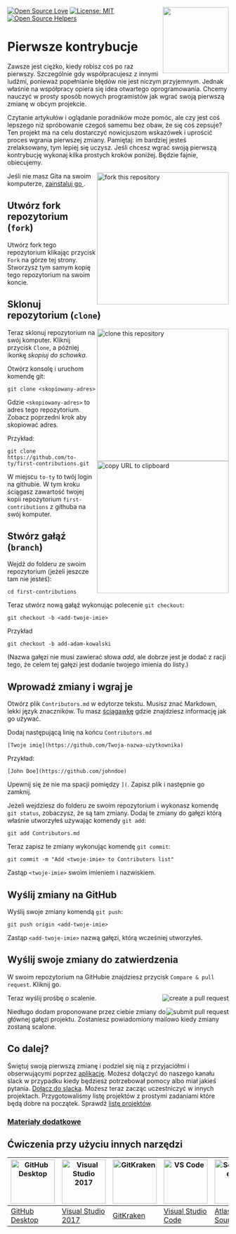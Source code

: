 ﻿[![Open Source Love](https://firstcontributions.github.io/open-source-badges/badges/open-source-v1/open-source.svg)](https://github.com/firstcontributions/open-source-badges)
[<img align="right" width="150" src="https://firstcontributions.github.io/assets/Readme/join-slack-team.png">](https://join.slack.com/t/firstcontributors/shared_invite/zt-1hg51qkgm-Xc7HxhsiPYNN3ofX2_I8FA)
[![License: MIT](https://img.shields.io/badge/License-MIT-green.svg)](https://opensource.org/licenses/MIT)
[![Open Source Helpers](https://www.codetriage.com/roshanjossey/first-contributions/badges/users.svg)](https://www.codetriage.com/roshanjossey/first-contributions)

# Pierwsze kontrybucje

Zawsze jest ciężko, kiedy robisz coś po raz pierwszy. Szczególnie gdy współpracujesz z innymi ludźmi, ponieważ popełnianie błędów nie jest niczym przyjemnym. Jednak właśnie na współpracy opiera się idea otwartego oprogramowania. Chcemy nauczyć w prosty sposób nowych programistów jak wgrać swoją pierwszą zmianę w obcym projekcie.

Czytanie artykułów i oglądanie poradników może pomóc, ale czy jest coś lepszego niż spróbowanie czegoś samemu bez obaw, że się coś zepsuje? Ten projekt ma na celu dostarczyć nowicjuszom wskazówek i uprościć proces wgrania pierwszej zmiany. Pamiętaj: im bardziej jesteś zrelaksowany, tym lepiej się uczysz. Jeśli chcesz wgrać swoją pierwszą kontrybucję wykonaj kilka prostych kroków poniżej. Będzie fajnie, obiecujemy.

<img align="right" width="300" src="https://firstcontributions.github.io/assets/Readme/fork.png" alt="fork this repository" />

Jeśli nie masz Gita na swoim komputerze, [ zainstaluj go ]( https://help.github.com/articles/set-up-git/ ).

## Utwórz fork repozytorium (`fork`)

Utwórz fork tego repozytorium klikając przycisk `Fork` na górze tej strony. Stworzysz tym samym kopię tego repozytorium na swoim koncie.

## Sklonuj repozytorium (`clone`)

<img align="right" width="300" src="https://firstcontributions.github.io/assets/Readme/clone.png" alt="clone this repository" />

Teraz sklonuj repozytorium na swój komputer. Kliknij przycisk `Clone`, a później ikonkę *skopiuj do schowka*.

Otwórz konsolę i uruchom komendę git:

```
git clone <skopiowany-adres>
```
Gdzie `<skopiowany-adres>` to adres tego repozytorium. Zobacz poprzedni krok aby skopiować adres.

<img align="right" width="300" src="https://firstcontributions.github.io/assets/Readme/copy-to-clipboard.png" alt="copy URL to clipboard" />

Przykład:
```
git clone https://github.com/to-ty/first-contributions.git
```

W miejscu `to-ty` to twój login na githubie. W tym kroku ściągasz zawartość twojej kopii repozytorium `first-contributions` z githuba na swój komputer.

## Stwórz gałąź (`branch`)

Wejdź do folderu ze swoim repozytorium (jeżeli jeszcze tam nie jesteś):

```
cd first-contributions
```
Teraz utwórz nową gałąź wykonując polecenie `git checkout`:

```
git checkout -b <add-twoje-imie>
```

Przykład
```
git checkout -b add-adam-kowalski
```
(Nazwa gałęzi nie musi zawierać słowa *add*, ale dobrze jest je dodać z racji tego, że celem tej gałęzi jest dodanie twojego imienia do listy.)

## Wprowadź zmiany i wgraj je

Otwórz plik `Contributors.md` w edytorze tekstu. Musisz znać Markdown, lekki język znaczników. Tu masz <a href="https://github.com/adam-p/markdown-here/wiki/Markdown-Cheatsheet">ściągawkę</a> gdzie znajdziesz informację jak go używać.

Dodaj następującą linię na końcu `Contributors.md`

```
[Twoje imię](https://github.com/Twoja-nazwa-użytkownika)
```
Przykład: 
```
[John Doe](https://github.com/johndoe)
```

Upewnij się że nie ma spacji pomiędzy `](`. Zapisz plik i następnie go zamknij.

Jeżeli wejdziesz do folderu ze swoim repozytorium i wykonasz komendę `git status`, zobaczysz, że są tam zmiany. Dodaj te zmiany do gałęzi którą właśnie utworzyłeś używając komendy `git add`:
```
git add Contributors.md
```

Teraz zapisz te zmiany wykonując komendę `git commit`:
```
git commit -m "Add <twoje-imie> to Contributors list"
```
Zastąp `<twoje-imie>` swoim imieniem i nazwiskiem.

## Wyślij zmiany na GitHub

Wyślij swoje zmiany komendą `git push`:
```
git push origin <add-twoje-imie>
```
Zastąp `<add-twoje-imie>` nazwą gałęzi, którą wcześniej utworzyłeś.

## Wyślij swoje zmiany do zatwierdzenia

W swoim repozytorium na GitHubie znajdziesz przycisk `Compare & pull request`. Kliknij go.

<img style="float: right;" src="https://firstcontributions.github.io/assets/Readme/compare-and-pull.png" alt="create a pull request" />

Teraz wyślij prośbę o scalenie.

<img style="float: right;" src="https://firstcontributions.github.io/assets/Readme/submit-pull-request.png" alt="submit pull request" />

Niedługo dodam proponowane przez ciebie zmiany do głównej gałęzi projektu. Zostaniesz powiadomiony mailowo kiedy zmiany zostaną scalone.

## Co dalej?

Świętuj swoją pierwszą zmianę i podziel się nią z przyjaciółmi i obserwującymi poprzez <a href="https://roshanjossey.github.io/first-contributions/#social-share" rel="nofollow">aplikację</a>.
Możesz dołączyć do naszego kanału slack w przypadku kiedy będziesz potrzebował pomocy albo miał jakieś pytania. <a href="https://join.slack.com/t/firstcontributors/shared_invite/zt-1hg51qkgm-Xc7HxhsiPYNN3ofX2_I8FA" rel="nofollow">Dołącz do slacka</a>.
Możesz teraz zacząc uczestniczyć w innych projektach. Przygotowaliśmy listę projektów z prostymi zadaniami które będą dobre na początek. Sprawdź <a href="https://roshanjossey.github.io/first-contributions/#project-list" rel="nofollow">listę projektów</a>.
 
### [Materiały dodatkowe](../additional-material/git_workflow_scenarios/additional-material.md) 
 
## Ćwiczenia przy użyciu innych narzędzi

| <a href="../gui-tool-tutorials/github-desktop-tutorial.md"><img alt="GitHub Desktop" src="https://desktop.github.com/images/desktop-icon.svg" width="100"></a> | <a href="../gui-tool-tutorials/github-windows-vs2017-tutorial.md"><img alt="Visual Studio 2017" src="https://upload.wikimedia.org/wikipedia/commons/c/cd/Visual_Studio_2017_Logo.svg" width="100"></a> | <a href="../gui-tool-tutorials/gitkraken-tutorial.md"><img alt="GitKraken" src="https://firstcontributions.github.io/assets/gui-tool-tutorials/gitkraken-tutorial/gk-icon.png" width="100"></a> | <a href="../gui-tool-tutorials/github-windows-vs-code-tutorial.md"><img alt="VS Code" src="https://upload.wikimedia.org/wikipedia/commons/2/2d/Visual_Studio_Code_1.18_icon.svg" width=100></a> | <a href="../gui-tool-tutorials/sourcetree-macos-tutorial.md"><img alt="Sourcetree App" src="https://wac-cdn.atlassian.com/dam/jcr:81b15cde-be2e-4f4a-8af7-9436f4a1b431/Sourcetree-icon-blue.svg" width=100></a> | <a href="../gui-tool-tutorials/github-windows-intellij-tutorial.md"><img alt="IntelliJ IDEA" src="https://upload.wikimedia.org/wikipedia/commons/thumb/9/9c/IntelliJ_IDEA_Icon.svg/512px-IntelliJ_IDEA_Icon.svg.png" width=100></a> |
| --- | --- | --- | --- | --- | --- |
| [GitHub Desktop](../gui-tool-tutorials/github-desktop-tutorial.md) | [Visual Studio 2017](../gui-tool-tutorials/github-windows-vs2017-tutorial.md) | [GitKraken](../gui-tool-tutorials/gitkraken-tutorial.md) | [Visual Studio Code](../gui-tool-tutorials/github-windows-vs-code-tutorial.md) | [Atlassian Sourcetree](../gui-tool-tutorials/sourcetree-macos-tutorial.md) | [IntelliJ IDEA](../gui-tool-tutorials/github-windows-intellij-tutorial.md) |
